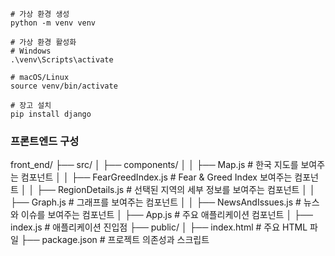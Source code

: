 
```terminal
# 가상 환경 생성
python -m venv venv

# 가상 환경 활성화
# Windows
.\venv\Scripts\activate

# macOS/Linux
source venv/bin/activate

# 장고 설치
pip install django

```

### 프론트엔드 구성

front_end/
├── src/
│   ├── components/
│   │   ├── Map.js              # 한국 지도를 보여주는 컴포넌트
│   │   ├── FearGreedIndex.js   # Fear & Greed Index 보여주는 컴포넌트
│   │   ├── RegionDetails.js    # 선택된 지역의 세부 정보를 보여주는 컴포넌트
│   │   ├── Graph.js            # 그래프를 보여주는 컴포넌트
│   │   ├── NewsAndIssues.js    # 뉴스와 이슈를 보여주는 컴포넌트
│   ├── App.js                  # 주요 애플리케이션 컴포넌트
│   ├── index.js                # 애플리케이션 진입점
├── public/
│   ├── index.html              # 주요 HTML 파일
├── package.json                # 프로젝트 의존성과 스크립트